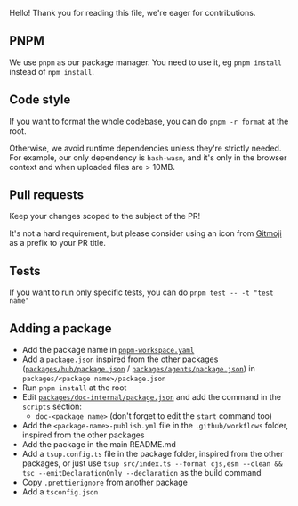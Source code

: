 Hello! Thank you for reading this file, we're eager for contributions.

## PNPM

We use `pnpm` as our package manager. You need to use it, eg `pnpm install` instead of `npm install`.

## Code style

If you want to format the whole codebase, you can do `pnpm -r format` at the root.

Otherwise, we avoid runtime dependencies unless they're strictly needed. For example, our only dependency is `hash-wasm`, and it's only in the browser context and when uploaded files are > 10MB.

## Pull requests

Keep your changes scoped to the subject of the PR!

It's not a hard requirement, but please consider using an icon from [Gitmoji](https://gitmoji.dev/) as a prefix to your PR title.

## Tests

If you want to run only specific tests, you can do `pnpm test -- -t "test name"`

## Adding a package

- Add the package name in [`pnpm-workspace.yaml`](pnpm-workspace.yaml)
- Add a `package.json` inspired from the other packages ([`packages/hub/package.json`](packages/hub/package.json) / [`packages/agents/package.json`](packages/agents/package.json)) in `packages/<package name>/package.json`
- Run `pnpm install` at the root
- Edit [`packages/doc-internal/package.json`](packages/doc-internal/package.json) and add the command in the `scripts` section:
  - `doc-<package name>` (don't forget to edit the `start` command too)
- Add the `<package-name>-publish.yml` file in the `.github/workflows` folder, inspired from the other packages
- Add the package in the main README.md
- Add a `tsup.config.ts` file in the package folder, inspired from the other packages, or just use `tsup src/index.ts --format cjs,esm --clean && tsc --emitDeclarationOnly --declaration` as the build command
- Copy `.prettierignore` from another package
- Add a `tsconfig.json`

